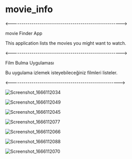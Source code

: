 # movie_info

<------------------------------------------------------>

movie Finder App

This application lists the movies you might want to watch.

<------------------------------------------------------>

Film Bulma Uygulaması

Bu uygulama izlemek isteyebileceğiniz filmleri listeler.


<----------------------------------------------------->




![Screenshot_1666112034](https://user-images.githubusercontent.com/45879059/196495799-0c24b7b9-ee17-4186-8322-dbdaaccec178.png)



![Screenshot_1666112049](https://user-images.githubusercontent.com/45879059/196495852-9f378218-a3c3-4281-b37f-b03101fe1cd3.png)



![Screenshot_1666112045](https://user-images.githubusercontent.com/45879059/196495839-2b777e48-ca18-4748-8dac-ec1306f78fe7.png)



![Screenshot_1666112077](https://user-images.githubusercontent.com/45879059/196495917-bbafa396-ea14-4d22-aabc-44adb0b49c51.png)



![Screenshot_1666112066](https://user-images.githubusercontent.com/45879059/196495908-f4ef0268-78f8-4510-a51b-cd65ca283393.png)



![Screenshot_1666112088](https://user-images.githubusercontent.com/45879059/196495955-149ec6f2-be0f-4d77-905e-ebfa6fabcd35.png)



![Screenshot_1666112070](https://user-images.githubusercontent.com/45879059/196495940-89284582-0db7-459a-a52f-a4706a548837.png)
